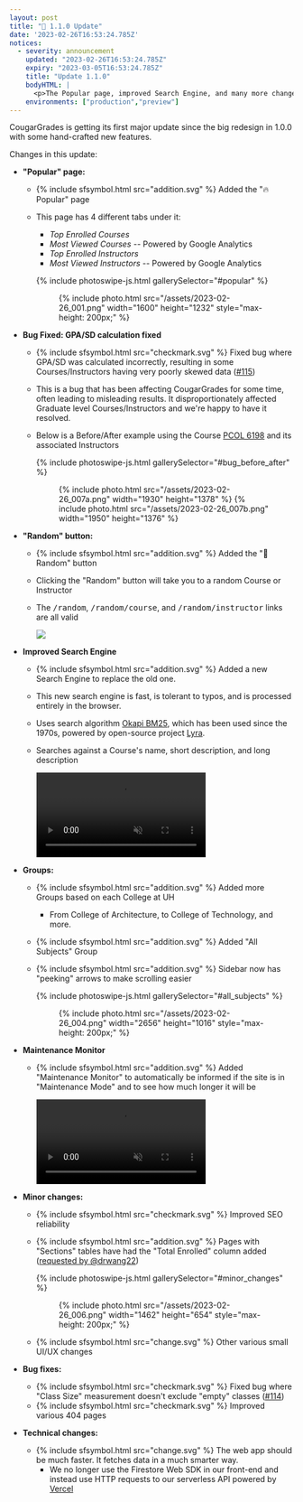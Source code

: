 ```yaml
---
layout: post
title: "🎉 1.1.0 Update"
date: '2023-02-26T16:53:24.785Z'
notices:
  - severity: announcement
    updated: "2023-02-26T16:53:24.785Z"
    expiry: "2023-03-05T16:53:24.785Z"
    title: "Update 1.1.0"
    bodyHTML: |
      <p>The Popular page, improved Search Engine, and many more changes were added. If you're curious, click the link to read the full announcement.</p>
    environments: ["production","preview"]
---
```


CougarGrades is getting its first major update since the big redesign in 1.0.0 with some hand-crafted new features.

Changes in this update:

- **"Popular" page:**
  - {% include sfsymbol.html src="addition.svg" %} Added the "🔥 Popular" page
  - This page has 4 different tabs under it:
    - _Top Enrolled Courses_
    - _Most Viewed Courses_ -- Powered by Google Analytics
    - _Top Enrolled Instructors_
    - _Most Viewed Instructors_ -- Powered by Google Analytics
  
    {% include photoswipe-js.html gallerySelector="#popular" %}
    <figure class="pswp-gallery" id="popular">
      {% include photo.html src="/assets/2023-02-26_001.png" width="1600" height="1232" style="max-height: 200px;" %}
    </figure> 

- **Bug Fixed: GPA/SD calculation fixed**
  - {% include sfsymbol.html src="checkmark.svg" %} Fixed bug where GPA/SD was calculated incorrectly, resulting in some Courses/Instructors having very poorly skewed data ([#115](https://github.com/cougargrades/web/issues/115))
  - This is a bug that has been affecting CougarGrades for some time, often leading to misleading results. It disproportionately affected Graduate level Courses/Instructors and we're happy to have it resolved.
  - Below is a Before/After example using the Course [PCOL 6198](https://cougargrades.io/c/PCOL%206198) and its associated Instructors

    {% include photoswipe-js.html gallerySelector="#bug_before_after" %}
    <figure class="pswp-gallery" id="bug_before_after">
      {% include photo.html src="/assets/2023-02-26_007a.png" width="1930" height="1378" %}
      {% include photo.html src="/assets/2023-02-26_007b.png" width="1950" height="1376" %}
    </figure> 

- **"Random" button:**
  - {% include sfsymbol.html src="addition.svg" %} Added the "🔀 Random" button
  - Clicking the "Random" button will take you to a random Course or Instructor
  - The <kbd>/random</kbd>, <kbd>/random/course</kbd>, and <kbd>/random/instructor</kbd> links are all valid

    <img class="lightcontent" style="max-width:250px;" src="{{ site.baseurl }}/assets/2023-02-26_002.png">

- **Improved Search Engine**
  - {% include sfsymbol.html src="addition.svg" %} Added a new Search Engine to replace the old one.
  - This new search engine is fast, is tolerant to typos, and is processed entirely in the browser.
  - Uses search algorithm [Okapi BM25](https://en.wikipedia.org/wiki/Okapi_BM25), which has been used since the 1970s, powered by open-source project [Lyra](https://github.com/LyraSearch/lyra).
  - Searches against a Course's name, short description, and long description

    <video autoplay loop muted playsinline>
      <source src="{{ site.baseurl }}/assets/2023-02-26_003.webm" type="video/webm">
      <source src="{{ site.baseurl }}/assets/2023-02-26_003.mp4" type="video/mp4">
      Your browser does not support HTML5 video.
    </video>

- **Groups:**
  - {% include sfsymbol.html src="addition.svg" %} Added more Groups based on each College at UH
    - From College of Architecture, to College of Technology, and more.
  - {% include sfsymbol.html src="addition.svg" %} Added "All Subjects" Group
  - {% include sfsymbol.html src="addition.svg" %} Sidebar now has "peeking" arrows to make scrolling easier
  
    {% include photoswipe-js.html gallerySelector="#all_subjects" %}
    <figure class="pswp-gallery" id="all_subjects">
      {% include photo.html src="/assets/2023-02-26_004.png" width="2656" height="1016" style="max-height: 200px;" %}
    </figure>

- **Maintenance Monitor**
  - {% include sfsymbol.html src="addition.svg" %} Added "Maintenance Monitor" to automatically be informed if the site is in "Maintenance Mode" and to see how much longer it will be

    <video autoplay loop muted playsinline>
      <source src="{{ site.baseurl }}/assets/2023-02-26_005.webm" type="video/webm">
      <source src="{{ site.baseurl }}/assets/2023-02-26_005.mp4" type="video/mp4">
      Your browser does not support HTML5 video.
    </video>

- **Minor changes:**
  - {% include sfsymbol.html src="checkmark.svg" %} Improved SEO reliability
  - {% include sfsymbol.html src="addition.svg" %} Pages with "Sections" tables have had the "Total Enrolled" column added ([requested by @drwang22](https://github.com/cougargrades/web/issues/136))

    {% include photoswipe-js.html gallerySelector="#minor_changes" %}
    <figure class="pswp-gallery" id="minor_changes">
      {% include photo.html src="/assets/2023-02-26_006.png" width="1462" height="654" style="max-height: 200px;" %}
    </figure>

  - {% include sfsymbol.html src="change.svg" %} Other various small UI/UX changes

- **Bug fixes:**
  - {% include sfsymbol.html src="checkmark.svg" %} Fixed bug where "Class Size" measurement doesn't exclude "empty" classes ([#114](https://github.com/cougargrades/web/issues/114))
  - {% include sfsymbol.html src="checkmark.svg" %} Improved various 404 pages

- **Technical changes:**
  - {% include sfsymbol.html src="change.svg" %} The web app should be much faster. It fetches data in a much smarter way.
    - We no longer use the Firestore Web SDK in our front-end and instead use HTTP requests to our serverless API powered by [Vercel](https://vercel.com/?utm_source=cougargrades&utm_campaign=oss)
